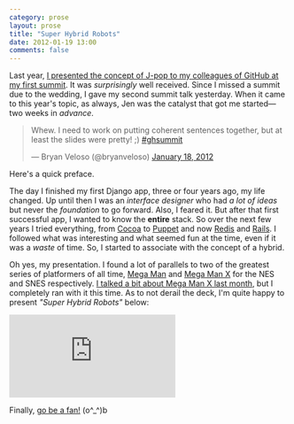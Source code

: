 ```yaml
---
category: prose
layout: prose
title: "Super Hybrid Robots"
date: 2012-01-19 13:00
comments: false
---
```


Last year, [I presented the concept of J-pop to my colleagues of GitHub at my first summit][1]. It was _surprisingly_ well received. Since I missed a summit due to the wedding, I gave my second summit talk yesterday. When it came to this year's topic, as always, Jen was the catalyst that got me started—two weeks in _advance_.

<blockquote class="twitter-tweet"><p>Whew. I need to work on putting coherent sentences together, but at least the slides were pretty! ;) <a href="https://twitter.com/search/%2523ghsummit">#ghsummit</a></p>&mdash; Bryan Veloso (@bryanveloso) <a href="https://twitter.com/bryanveloso/status/159751779964301312" data-datetime="2012-01-18T21:39:27+00:00">January 18, 2012</a></blockquote>
<script src="//platform.twitter.com/widgets.js" charset="utf-8"></script>

Here's a quick preface.

The day I finished my first Django app, three or four years ago, my life changed. Up until then I was an _interface designer_ who had _a lot of ideas_ but never the _foundation_ to go forward. Also, I feared it. But after that first successful app, I wanted to know the **entire** stack. So over the next few years I tried everything, from [Cocoa][2] to [Puppet][3] and now [Redis][4] and [Rails][5]. I followed what was interesting and what seemed fun at the time, even if it was a _waste_ of time. So, I started to associate with the concept of a hybrid.

Oh yes, my presentation. I found a lot of parallels to two of the greatest series of platformers of all time, [Mega Man][6] and [Mega Man X][7] for the NES and SNES respectively. [I talked a bit about Mega Man X last month][8], but I completely ran with it this time. As to not derail the deck, I'm quite happy to present _"Super Hybrid Robots"_ below:

<div class="embed-container"> <iframe src="http://player.vimeo.com/video/35558445?byline=0&amp;portrait=0" frameborder="0" webkitAllowFullScreen="webkitAllowFullScreen" mozallowfullscreen="mozallowfullscreen" allowFullScreen="allowFullScreen"></iframe> </div>

<script src="http://speakerdeck.com/embed/4f187c6bac94e8008c00e33b.js"> </script>

Finally, [go be a fan!][9] (o^_^)b

[1]: http://avalonstar.com/legacy/blog/2011/feb/14/music-morning-musume/
[2]: http://developer.apple.com/technologies/mac/cocoa.html
[3]: http://puppetlabs.com/
[4]: http://redis.io/
[5]: http://rubyonrails.org/
[6]: http://en.wikipedia.org/wiki/Mega_Man
[7]: http://en.wikipedia.org/wiki/Mega_Man_X
[8]: http://avalonstar.com/journal/2011/dec/22/spoon-feeding/
[9]: http://speakerdeck.com/u/bryan/p/super-hybrid-robots
